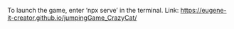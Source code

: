 To launch the game, enter ‘npx serve’ in the terminal.
Link: https://eugene-it-creator.github.io/jumpingGame_CrazyCat/
